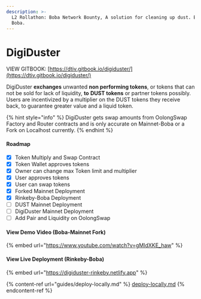 ```yaml
---
description: >-
  L2 Rollathon: Boba Network Bounty, A solution for cleaning up dust. Built on
  Boba.
---
```


# DigiDuster

VIEW GITBOOK: [https://dtiv.gitbook.io/digiduster/](https://dtiv.gitbook.io/digiduster/)



DigiDuster **exchanges** unwanted **non performing tokens**, or tokens that can not be sold for lack of liquidity, **to** **DUST tokens** or partner tokens possibly. Users are incentivized by a multiplier on the DUST tokens they receive back, to guarantee greater value and a liquid token.

{% hint style="info" %}
DigiDuster gets swap amounts from OolongSwap Factory and Router contracts and is only accurate on Mainnet-Boba or a Fork on Localhost currently.&#x20;
{% endhint %}

#### Roadmap

* [x] Token Multiply and Swap Contract
* [x] Token Wallet approves tokens
* [x] Owner can change max Token limit and multiplier
* [x] User approves tokens
* [x] User can swap tokens
* [x] Forked Mainnet Deployment
* [x] Rinkeby-Boba Deployment
* [ ] DUST Mainnet Deployment
* [ ] DigiDuster Mainnet Deployment
* [ ] Add Pair and Liquidity on OolongSwap

#### View Demo Video (Boba-Mainnet Fork)

{% embed url="https://www.youtube.com/watch?v=gMldXKE_haw" %}

#### View Live Deployment (Rinkeby-Boba)

{% embed url="https://digiduster-rinkeby.netlify.app" %}

{% content-ref url="guides/deploy-locally.md" %}
[deploy-locally.md](guides/deploy-locally.md)
{% endcontent-ref %}
